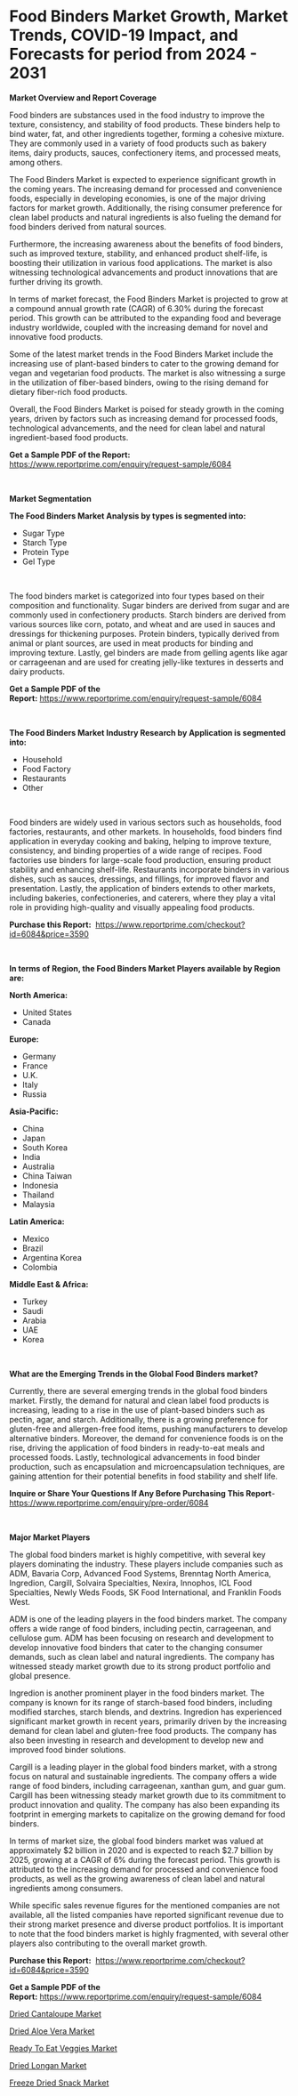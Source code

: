 <p><h1>Food Binders Market Growth, Market Trends, COVID-19 Impact, and Forecasts for period from 2024 - 2031</h1></p><p><strong>Market Overview and Report Coverage</strong></p>
<p><p>Food binders are substances used in the food industry to improve the texture, consistency, and stability of food products. These binders help to bind water, fat, and other ingredients together, forming a cohesive mixture. They are commonly used in a variety of food products such as bakery items, dairy products, sauces, confectionery items, and processed meats, among others.</p><p>The Food Binders Market is expected to experience significant growth in the coming years. The increasing demand for processed and convenience foods, especially in developing economies, is one of the major driving factors for market growth. Additionally, the rising consumer preference for clean label products and natural ingredients is also fueling the demand for food binders derived from natural sources.</p><p>Furthermore, the increasing awareness about the benefits of food binders, such as improved texture, stability, and enhanced product shelf-life, is boosting their utilization in various food applications. The market is also witnessing technological advancements and product innovations that are further driving its growth.</p><p>In terms of market forecast, the Food Binders Market is projected to grow at a compound annual growth rate (CAGR) of 6.30% during the forecast period. This growth can be attributed to the expanding food and beverage industry worldwide, coupled with the increasing demand for novel and innovative food products.</p><p>Some of the latest market trends in the Food Binders Market include the increasing use of plant-based binders to cater to the growing demand for vegan and vegetarian food products. The market is also witnessing a surge in the utilization of fiber-based binders, owing to the rising demand for dietary fiber-rich food products.</p><p>Overall, the Food Binders Market is poised for steady growth in the coming years, driven by factors such as increasing demand for processed foods, technological advancements, and the need for clean label and natural ingredient-based food products.</p></p>
<p><strong>Get a Sample PDF of the Report:</strong> <a href="https://www.reportprime.com/enquiry/request-sample/6084">https://www.reportprime.com/enquiry/request-sample/6084</a></p>
<p>&nbsp;</p>
<p><strong>Market Segmentation</strong></p>
<p><strong>The Food Binders Market Analysis by types is segmented into:</strong></p>
<p><ul><li>Sugar Type</li><li>Starch Type</li><li>Protein Type</li><li>Gel Type</li></ul></p>
<p>&nbsp;</p>
<p><p>The food binders market is categorized into four types based on their composition and functionality. Sugar binders are derived from sugar and are commonly used in confectionery products. Starch binders are derived from various sources like corn, potato, and wheat and are used in sauces and dressings for thickening purposes. Protein binders, typically derived from animal or plant sources, are used in meat products for binding and improving texture. Lastly, gel binders are made from gelling agents like agar or carrageenan and are used for creating jelly-like textures in desserts and dairy products.</p></p>
<p><strong>Get a Sample PDF of the Report:</strong>&nbsp;<a href="https://www.reportprime.com/enquiry/request-sample/6084">https://www.reportprime.com/enquiry/request-sample/6084</a></p>
<p>&nbsp;</p>
<p><strong>The Food Binders Market Industry Research by Application is segmented into:</strong></p>
<p><ul><li>Household</li><li>Food Factory</li><li>Restaurants</li><li>Other</li></ul></p>
<p>&nbsp;</p>
<p><p>Food binders are widely used in various sectors such as households, food factories, restaurants, and other markets. In households, food binders find application in everyday cooking and baking, helping to improve texture, consistency, and binding properties of a wide range of recipes. Food factories use binders for large-scale food production, ensuring product stability and enhancing shelf-life. Restaurants incorporate binders in various dishes, such as sauces, dressings, and fillings, for improved flavor and presentation. Lastly, the application of binders extends to other markets, including bakeries, confectioneries, and caterers, where they play a vital role in providing high-quality and visually appealing food products.</p></p>
<p><strong>Purchase this Report:</strong>&nbsp; <a href="https://www.reportprime.com/checkout?id=6084&price=3590">https://www.reportprime.com/checkout?id=6084&price=3590</a></p>
<p>&nbsp;</p>
<p><strong>In terms of Region, the Food Binders Market Players available by Region are:</strong></p>
<p>
    <p> <strong> North America: </strong>
        <ul>
            <li>United States</li>
            <li>Canada</li>
        </ul>
        </p> 
    <p> <strong> Europe: </strong>
        <ul>
            <li>Germany</li>
            <li>France</li>
            <li>U.K.</li>
            <li>Italy</li>
            <li>Russia</li>
        </ul>
        </p> 
    <p> <strong> Asia-Pacific: </strong>
        <ul>
            <li>China</li>
            <li>Japan</li>
            <li>South Korea</li>
            <li>India</li>
            <li>Australia</li>
            <li>China Taiwan</li>
            <li>Indonesia</li>
            <li>Thailand</li>
            <li>Malaysia</li>
        </ul>
        </p> 
    <p> <strong> Latin America: </strong>
        <ul>
            <li>Mexico</li>
            <li>Brazil</li>
            <li>Argentina Korea</li>
            <li>Colombia</li>
        </ul>
        </p> 
    <p> <strong> Middle East & Africa: </strong>
        <ul>
            <li>Turkey</li>
            <li>Saudi</li>
            <li>Arabia</li>
            <li>UAE</li>
            <li>Korea</li>
        </ul>
    </p>
    </p>
<p>&nbsp;</p>
<p><strong>What are the Emerging Trends in the Global Food Binders market?</strong></p>
<p><p>Currently, there are several emerging trends in the global food binders market. Firstly, the demand for natural and clean label food products is increasing, leading to a rise in the use of plant-based binders such as pectin, agar, and starch. Additionally, there is a growing preference for gluten-free and allergen-free food items, pushing manufacturers to develop alternative binders. Moreover, the demand for convenience foods is on the rise, driving the application of food binders in ready-to-eat meals and processed foods. Lastly, technological advancements in food binder production, such as encapsulation and microencapsulation techniques, are gaining attention for their potential benefits in food stability and shelf life.</p></p>
<p><strong>Inquire or Share Your Questions If Any Before Purchasing This Report</strong>- <a href="https://www.reportprime.com/enquiry/pre-order/6084">https://www.reportprime.com/enquiry/pre-order/6084</a></p>
<p>&nbsp;</p>
<p><strong>Major Market Players</strong></p>
<p><p>The global food binders market is highly competitive, with several key players dominating the industry. These players include companies such as ADM, Bavaria Corp, Advanced Food Systems, Brenntag North America, Ingredion, Cargill, Solvaira Specialties, Nexira, Innophos, ICL Food Specialties, Newly Weds Foods, SK Food International, and Franklin Foods West.</p><p>ADM is one of the leading players in the food binders market. The company offers a wide range of food binders, including pectin, carrageenan, and cellulose gum. ADM has been focusing on research and development to develop innovative food binders that cater to the changing consumer demands, such as clean label and natural ingredients. The company has witnessed steady market growth due to its strong product portfolio and global presence.</p><p>Ingredion is another prominent player in the food binders market. The company is known for its range of starch-based food binders, including modified starches, starch blends, and dextrins. Ingredion has experienced significant market growth in recent years, primarily driven by the increasing demand for clean label and gluten-free food products. The company has also been investing in research and development to develop new and improved food binder solutions.</p><p>Cargill is a leading player in the global food binders market, with a strong focus on natural and sustainable ingredients. The company offers a wide range of food binders, including carrageenan, xanthan gum, and guar gum. Cargill has been witnessing steady market growth due to its commitment to product innovation and quality. The company has also been expanding its footprint in emerging markets to capitalize on the growing demand for food binders.</p><p>In terms of market size, the global food binders market was valued at approximately $2 billion in 2020 and is expected to reach $2.7 billion by 2025, growing at a CAGR of 6% during the forecast period. This growth is attributed to the increasing demand for processed and convenience food products, as well as the growing awareness of clean label and natural ingredients among consumers.</p><p>While specific sales revenue figures for the mentioned companies are not available, all the listed companies have reported significant revenue due to their strong market presence and diverse product portfolios. It is important to note that the food binders market is highly fragmented, with several other players also contributing to the overall market growth.</p></p>
<p><strong>Purchase this Report:</strong>&nbsp;&nbsp;<a href="https://www.reportprime.com/checkout?id=6084&price=3590">https://www.reportprime.com/checkout?id=6084&price=3590</a></p>
<p></p>
<p><strong>Get a Sample PDF of the Report:</strong>&nbsp;<a href="https://www.reportprime.com/enquiry/request-sample/6084">https://www.reportprime.com/enquiry/request-sample/6084</a></p>
<p><p><a href="https://github.com/BryceTownsendr/Market-Research-Report-List-2/blob/main/dried-cantaloupe-market.md">Dried Cantaloupe Market</a></p><p><a href="https://github.com/WillieWoodard/Market-Research-Report-List-2/blob/main/dried-aloe-vera-market.md">Dried Aloe Vera Market</a></p><p><a href="https://github.com/PeterParrish5/Market-Research-Report-List-2/blob/main/ready-to-eat-veggies-market.md">Ready To Eat Veggies Market</a></p><p><a href="https://github.com/ChiragRp1/Market-Research-Report-List-2/blob/main/dried-longan-market.md">Dried Longan Market</a></p><p><a href="https://github.com/CliffMedina6/Market-Research-Report-List-2/blob/main/freeze-dried-snack-market.md">Freeze Dried Snack Market</a></p></p>